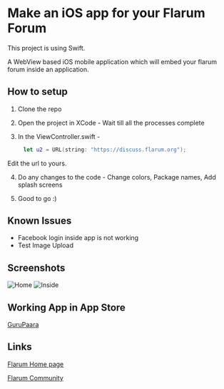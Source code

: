 # Make an iOS app for your Flarum Forum
This project is using Swift.

A WebView based iOS mobile application which will embed your flarum forum inside an application.

## How to setup
1) Clone the repo

2) Open the project in XCode - Wait till all the processes complete

3) In the ViewController.swift -     

```swift
     let u2 = URL(string: "https://discuss.flarum.org");
```
Edit the url to yours.

4) Do any changes to the code - Change colors, Package names, Add splash screens 

5) Good to go :)

## Known Issues
* Facebook login inside app is not working
* Test Image Upload

## Screenshots

![Home](https://raw.githubusercontent.com/SurfEdge/flarum-mobile-android/master/screenshots/scr_home.png)
![Inside](https://raw.githubusercontent.com/SurfEdge/flarum-mobile-android/master/screenshots/scr_inside.png)

## Working App in App Store
[GuruPaara](https://itunes.apple.com/us/app/gurupaara/id1216158984?mt=8)

## Links

[Flarum Home page](http://flarum.org/)

[Flarum Community](https://discuss.flarum.org/)

